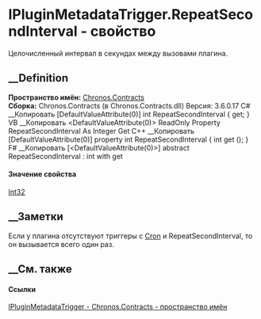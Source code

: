 # IPluginMetadataTrigger.RepeatSecondInterval - свойство
Целочисленный интервал в секундах между вызовами плагина.
## __Definition
 **Пространство имён:** [Chronos.Contracts](N_Chronos_Contracts.htm)  
 **Сборка:** Chronos.Contracts (в Chronos.Contracts.dll) Версия: 3.6.0.17
C# __Копировать
    [DefaultValueAttribute(0)]
    int RepeatSecondInterval { get; }
VB __Копировать
    <DefaultValueAttribute(0)>
    ReadOnly Property RepeatSecondInterval As Integer
    	Get
C++ __Копировать
    [DefaultValueAttribute(0)]
    property int RepeatSecondInterval {
    	int get ();
    }
F# __Копировать
     [<DefaultValueAttribute(0)>]
    abstract RepeatSecondInterval : int with get
#### Значение свойства
[Int32](https://learn.microsoft.com/dotnet/api/system.int32)
##  __Заметки
Если у плагина отсутствуют триггеры с
[Cron](P_Chronos_Contracts_IPluginMetadataTrigger_Cron.htm) и
RepeatSecondInterval, то он вызывается всего один раз.
## __См. также
#### Ссылки
[IPluginMetadataTrigger - ](T_Chronos_Contracts_IPluginMetadataTrigger.htm)
[Chronos.Contracts - пространство имён](N_Chronos_Contracts.htm)
